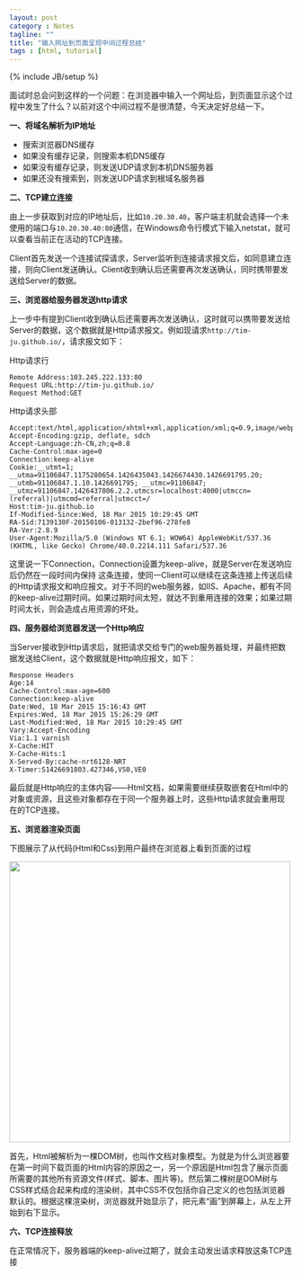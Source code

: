 ```yaml
---
layout: post
category : Notes
tagline: ""
title: "输入网址到页面呈现中间过程总结"
tags : [html, tutorial]
---
```

{% include JB/setup %}

面试时总会问到这样的一个问题：在浏览器中输入一个网址后，到页面显示这个过程中发生了什么？以前对这个中间过程不是很清楚，今天决定好总结一下。

**一、将域名解析为IP地址**

- 搜索浏览器DNS缓存
- 如果没有缓存记录，则搜索本机DNS缓存
- 如果没有缓存记录，则发送UDP请求到本机DNS服务器
- 如果还没有搜索到，则发送UDP请求到根域名服务器


**二、TCP建立连接**

由上一步获取到对应的IP地址后，比如`10.20.30.40`，客户端主机就会选择一个未使用的端口与`10.20.30.40:80`通信，在Windows命令行模式下输入netstat，就可以查看当前正在活动的TCP连接。

Client首先发送一个连接试探请求，Server监听到连接请求报文后，如同意建立连接，则向Client发送确认。Client收到确认后还需要再次发送确认，同时携带要发送给Server的数据。

**三、浏览器给服务器发送http请求**

上一步中有提到Client收到确认后还需要再次发送确认，这时就可以携带要发送给Server的数据，这个数据就是Http请求报文。例如现请求`http://tim-ju.github.io/`，请求报文如下：

Http请求行

	Remote Address:103.245.222.133:80
	Request URL:http://tim-ju.github.io/
	Request Method:GET
	
Http请求头部

	Accept:text/html,application/xhtml+xml,application/xml;q=0.9,image/webp,*/*;q=0.8
	Accept-Encoding:gzip, deflate, sdch
	Accept-Language:zh-CN,zh;q=0.8
	Cache-Control:max-age=0
	Connection:keep-alive
	Cookie:__utmt=1; __utma=91106847.1175280654.1426435043.1426674430.1426691795.20; __utmb=91106847.1.10.1426691795; __utmc=91106847; __utmz=91106847.1426437806.2.2.utmcsr=localhost:4000|utmccn=(referral)|utmcmd=referral|utmcct=/
	Host:tim-ju.github.io
	If-Modified-Since:Wed, 18 Mar 2015 10:29:45 GMT
	RA-Sid:7139130F-20150106-013132-2bef96-278fe8
	RA-Ver:2.8.9
	User-Agent:Mozilla/5.0 (Windows NT 6.1; WOW64) AppleWebKit/537.36 (KHTML, like Gecko) Chrome/40.0.2214.111 Safari/537.36

这里说一下Connection，Connection设置为keep-alive，就是Server在发送响应后仍然在一段时间内保持 这条连接，使同一Client可以继续在这条连接上传送后续的Http请求报文和响应报文。对于不同的web服务器，如IIS、Apache，都有不同的keep-alive过期时间。如果过期时间太短，就达不到重用连接的效果；如果过期时间太长，则会造成占用资源的坏处。

**四、服务器给浏览器发送一个Http响应**

当Server接收到Http请求后，就把请求交给专门的web服务器处理，并最终把数据发送给Client，这个数据就是Http响应报文，如下：

	Response Headers
	Age:14
	Cache-Control:max-age=600
	Connection:keep-alive
	Date:Wed, 18 Mar 2015 15:16:43 GMT
	Expires:Wed, 18 Mar 2015 15:26:29 GMT
	Last-Modified:Wed, 18 Mar 2015 10:29:45 GMT
	Vary:Accept-Encoding
	Via:1.1 varnish
	X-Cache:HIT
	X-Cache-Hits:1
	X-Served-By:cache-nrt6128-NRT
	X-Timer:S1426691803.427346,VS0,VE0

最后就是Http响应的主体内容——Html文档，如果需要继续获取嵌套在Html中的对象或资源，且这些对象都存在于同一个服务器上时，这些Http请求就会重用现在的TCP连接。

**五、浏览器渲染页面**

下图展示了从代码(Html和Css)到用户最终在浏览器上看到页面的过程

<img src="{{ ASSET_PATH }}bootstrap-3/images/2015031801.png" width="500px">

首先，Html被解析为一棵DOM树，也叫作文档对象模型。为就是为什么浏览器要在第一时间下载页面的Html内容的原因之一，另一个原因是Html包含了展示页面所需要的其他所有资源文件(样式、脚本、图片等)。然后第二棵树是DOM树与CSS样式结合起来构成的渲染树，其中CSS不仅包括你自己定义的也包括浏览器默认的。根据这棵渲染树，浏览器就开始显示了，把元素“画”到屏幕上，从左上开始到右下显示。

**六、TCP连接释放**

在正常情况下，服务器端的keep-alive过期了，就会主动发出请求释放这条TCP连接